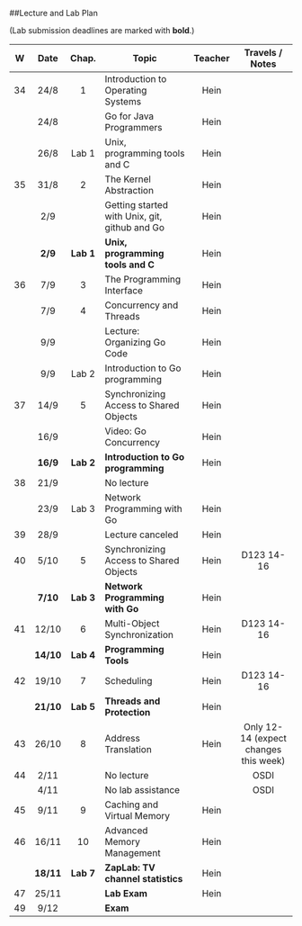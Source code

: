 ##Lecture and Lab Plan

(Lab submission deadlines are marked with **bold**.)

| W    |  Date     | Chap.     | Topic                                            | Teacher | Travels / Notes     |
|:----:|:---------:|:-----:    |--------------------------------------------------|:-------:|:------------:|
|  34  |  24/8     |   1       | Introduction to Operating Systems                |  Hein   |              |
|      |  24/8     |           | Go for Java Programmers                          |  Hein   |              |
|      |  26/8     | Lab 1     | Unix, programming tools and C                    |  Hein   |              |
|  35  |  31/8     |   2       | The Kernel Abstraction                           |  Hein   |              |
|      |  2/9      |           | Getting started with Unix, git, github and Go    |  Hein   |              |
|      |  **2/9**  | **Lab 1** | **Unix, programming tools and C**                |  Hein   |              |
|  36  |  7/9      |   3       | The Programming Interface                        |  Hein   |              |
|      |  7/9      |   4       | Concurrency and Threads                          |  Hein   |              |
|      |  9/9      |           | Lecture: Organizing Go Code                      |  Hein   |              |
|      |  9/9      | Lab 2     | Introduction to Go programming                   |  Hein   |              |
|  37  |  14/9     |   5       | Synchronizing Access to Shared Objects           |  Hein   |              |
|      |  16/9     |           | Video: Go Concurrency                            |  Hein   |              |
|      |  **16/9** | **Lab 2** | **Introduction to Go programming**               |  Hein   |              |
|  38  |  21/9     |           | No lecture                                       |         |              |
|      |  23/9     |   Lab 3   | Network Programming with Go                      |  Hein   |              |
|  39  |  28/9     |           | Lecture canceled                                 |  Hein   |              |
|  40  |  5/10     |   5       | Synchronizing Access to Shared Objects           |  Hein   | D123 14-16   |
|      |  **7/10** | **Lab 3** | **Network Programming with Go**                  |  Hein   |              |
|  41  | 12/10     |   6       | Multi-Object Synchronization                     |  Hein   | D123 14-16   |
|      | **14/10** | **Lab 4** | **Programming Tools**                            |  Hein   |              |
|  42  | 19/10     |   7       | Scheduling                                       |  Hein   | D123 14-16   |
|      | **21/10** | **Lab 5** | **Threads and Protection**                       |  Hein   |              |
|  43  | 26/10     |   8       | Address Translation                              |  Hein   | Only 12-14 (expect changes this week) |
|  44  |  2/11     |           | No lecture                                       |         | OSDI         |
|      |  4/11     |           | No lab assistance                                |         | OSDI         |
|  45  |  9/11     |   9       | Caching and Virtual Memory                       |  Hein   |              |
|  46  | 16/11     |  10       | Advanced Memory Management                       |  Hein   |              |
|      | **18/11** | **Lab 7** | **ZapLab: TV channel statistics**                |  Hein   |              |
|  47  | 25/11     |           | **Lab Exam**                                     |  Hein   |              |
|  49  |  9/12     |           | **Exam**                                         |         |              |

